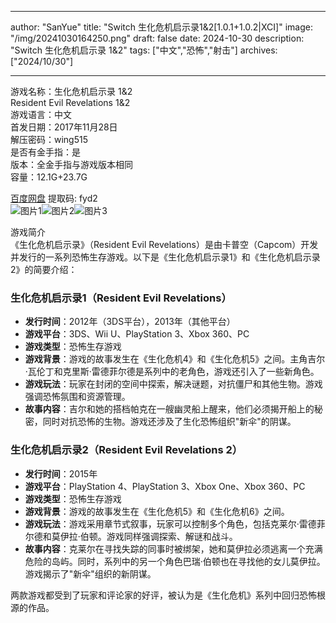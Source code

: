 
---
author: "SanYue"
title: "Switch 生化危机启示录1&2[1.0.1+1.0.2|XCI]"
image: "/img/20241030164250.png"
draft: false
date: 2024-10-30
description: "Switch 生化危机启示录 1&2"
tags: ["中文","恐怖","射击"]
archives: ["2024/10/30"]

---

游戏名称：生化危机启示录 1&2   
Resident Evil Revelations 1&2    
游戏语言：中文  
首发日期：2017年11月28日  
解压密码：wing515  
是否有金手指：是  
版本：全金手指与游戏版本相同   
容量：12.1G+23.7G

[百度网盘](https://pan.baidu.com/s/1rY6OqpiZLWValov_JMDOfA) 提取码: fyd2  
![图片1](/img/a8c62586daf4.jpg)![图片2](/img/ef186550e8db0.jpg)![图片3](/img/584a43e12.jpg)  

游戏简介  
《生化危机启示录》（Resident Evil Revelations）是由卡普空（Capcom）开发并发行的一系列恐怖生存游戏。以下是《生化危机启示录1》和《生化危机启示录2》的简要介绍：

### 生化危机启示录1（Resident Evil Revelations）

- **发行时间**：2012年（3DS平台），2013年（其他平台）
- **游戏平台**：3DS、Wii U、PlayStation 3、Xbox 360、PC
- **游戏类型**：恐怖生存游戏
- **游戏背景**：游戏的故事发生在《生化危机4》和《生化危机5》之间。主角吉尔·瓦伦丁和克里斯·雷德菲尔德是系列中的老角色，游戏还引入了一些新角色。
- **游戏玩法**：玩家在封闭的空间中探索，解决谜题，对抗僵尸和其他生物。游戏强调恐怖氛围和资源管理。
- **故事内容**：吉尔和她的搭档帕克在一艘幽灵船上醒来，他们必须揭开船上的秘密，同时对抗恐怖的生物。游戏还涉及了生化恐怖组织"新伞"的阴谋。

### 生化危机启示录2（Resident Evil Revelations 2）

- **发行时间**：2015年
- **游戏平台**：PlayStation 4、PlayStation 3、Xbox One、Xbox 360、PC
- **游戏类型**：恐怖生存游戏
- **游戏背景**：游戏的故事发生在《生化危机5》和《生化危机6》之间。
- **游戏玩法**：游戏采用章节式叙事，玩家可以控制多个角色，包括克莱尔·雷德菲尔德和莫伊拉·伯顿。游戏同样强调探索、解谜和战斗。
- **故事内容**：克莱尔在寻找失踪的同事时被绑架，她和莫伊拉必须逃离一个充满危险的岛屿。同时，系列中的另一个角色巴瑞·伯顿也在寻找他的女儿莫伊拉。游戏揭示了"新伞"组织的新阴谋。

两款游戏都受到了玩家和评论家的好评，被认为是《生化危机》系列中回归恐怖根源的作品。
